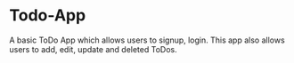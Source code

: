 # Todo-App

A basic ToDo App which allows users to signup, login. This app also allows users to add, edit, update and deleted ToDos. 

